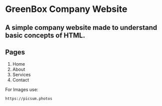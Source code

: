 # GreenBox Company Website
## A simple company website made to understand basic concepts of HTML.
## Pages
1. Home
2. About
3. Services
4. Contact

For Images use:
```
https://picsum.photos
```